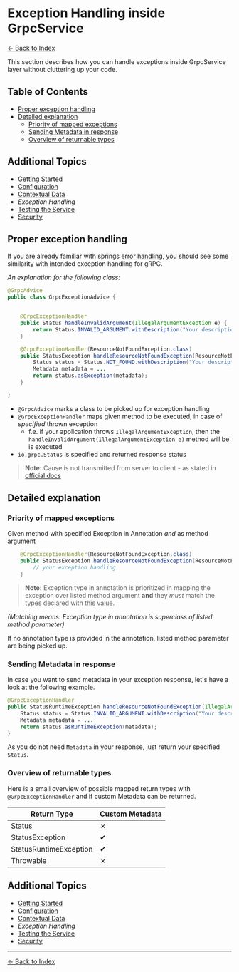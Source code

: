 # Exception Handling inside GrpcService

[<- Back to Index](../index.md)

This section describes how you can handle exceptions inside GrpcService layer without cluttering up your code.

## Table of Contents <!-- omit in toc -->

- [Proper exception handling](#proper-exception-handling)
- [Detailed explanation](#detailed-explanation)
  - [Priority of mapped exceptions](#priority-of-mapped-exceptions)
  - [Sending Metadata in response](#sending-metadata-in-response)
  - [Overview of returnable types](#overview-of-returnable-types)

## Additional Topics <!-- omit in toc -->

- [Getting Started](getting-started.md)
- [Configuration](configuration.md)
- [Contextual Data](contextual-data.md)
- *Exception Handling*
- [Testing the Service](testing.md)
- [Security](security.md)

## Proper exception handling

If you are already familiar with springs [error handling](https://docs.spring.io/spring-boot/docs/current/reference/htmlsingle/#boot-features-error-handling),
you should see some similarity with intended exception handling for gRPC.


_An explanation for the following class:_
```java
@GrpcAdvice
public class GrpcExceptionAdvice {


    @GrpcExceptionHandler
    public Status handleInvalidArgument(IllegalArgumentException e) {
        return Status.INVALID_ARGUMENT.withDescription("Your description");
    }

    @GrpcExceptionHandler(ResourceNotFoundException.class)
    public StatusException handleResourceNotFoundException(ResourceNotFoundException e) {
        Status status = Status.NOT_FOUND.withDescription("Your description");
        Metadata metadata = ...
        return status.asException(metadata);
    }

}
```

- `@GrpcAdvice` marks a class to be picked up for exception handling
- `@GrpcExceptionHandler` maps given method to be executed, in case of _specified_ thrown exception
    - f.e. if your application throws `IllegalArgumentException`, then the `handleInvalidArgument(IllegalArgumentException e)` method will be is executed
- `io.grpc.Status` is specified and returned response status

> **Note:** Cause is not transmitted from server to client - as stated in [official docs](https://grpc.github.io/grpc-java/javadoc/io/grpc/Status.html#withCause-java.lang.Throwable-)

## Detailed explanation

### Priority of mapped exceptions

Given method with specified Exception in Annotation *and* as method argument

```java
    @GrpcExceptionHandler(ResourceNotFoundException.class)
    public StatusException handleResourceNotFoundException(ResourceNotFoundException e) {
        // your exception handling
    }
```
> **Note:** Exception type in annotation is prioritized in mapping the exception over listed method argument
> **and** they _must_ match the types declared with this value.

_(Matching means: Exception type in annotation is superclass of listed method parameter)_

If no annotation type is provided in the annotation, listed method parameter are being picked up.

### Sending Metadata in response

In case you want to send metadata in your exception response, let's have a look at the following example.

```java
@GrpcExceptionHandler
public StatusRuntimeException handleResourceNotFoundException(IllegalArgumentException e) {
    Status status = Status.INVALID_ARGUMENT.withDescription("Your description");
    Metadata metadata = ...
    return status.asRuntimeException(metadata);
}
```

As you do not need `Metadata` in your response, just return your specified `Status`.

### Overview of returnable types

Here is a small overview of possible mapped return types with `@GrpcExceptionHandler` and if
custom Metadata can be returned.

| Return Type | Custom Metadata |
| ----------- | --------------- |
| Status | &cross; |
| StatusException | &#10004; |
| StatusRuntimeException | &#10004; |
| Throwable | &cross; |

## Additional Topics <!-- omit in toc -->

- [Getting Started](getting-started.md)
- [Configuration](configuration.md)
- [Contextual Data](contextual-data.md)
- *Exception Handling*
- [Testing the Service](testing.md)
- [Security](security.md)

----------

[<- Back to Index](../index.md)

